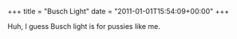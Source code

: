 +++
title = "Busch Light"
date = "2011-01-01T15:54:09+00:00"
+++

Huh, I guess Busch light is for pussies like me.
			